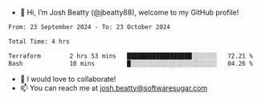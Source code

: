 - 👋 Hi, I’m Josh Beatty (@jbeatty88), welcome to my GitHub profile!

<!--START_SECTION:waka-->

```txt
From: 23 September 2024 - To: 23 October 2024

Total Time: 4 hrs

Terraform        2 hrs 53 mins   ██████████████████░░░░░░░   72.21 %
Bash             10 mins         █░░░░░░░░░░░░░░░░░░░░░░░░   04.26 %
```

<!--END_SECTION:waka-->

- 💞️ I would love to collaborate!
- 📫 You can reach me at josh.beatty@softwaresugar.com

<!---
jbeatty88/jbeatty88 is a ✨ special ✨ repository because its `README.md` (this file) appears on your GitHub profile.
You can click the Preview link to take a look at your changes.
--->
